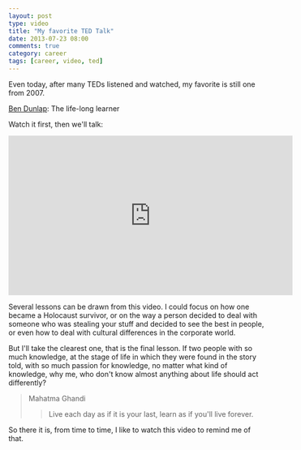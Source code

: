 ```yaml
---
layout: post
type: video
title: "My favorite TED Talk"
date: 2013-07-23 08:00
comments: true
category: career
tags: [career, video, ted]
---
```

Even today, after many TEDs listened and watched, my favorite is still one from 2007.

[Ben Dunlap](http://vintem.me/12Hzg5h): The life-long learner

Watch it first, then we'll talk:

<iframe src="http://embed.ted.com/talks/ben_dunlap_talks_about_a_passionate_life.html" width="560" height="315" frameborder="0" scrolling="no" webkitAllowFullScreen mozallowfullscreen allowFullScreen> </iframe>

Several lessons can be drawn from this video. I could focus on how one became a Holocaust survivor, or on the way a person decided to deal with someone who was stealing your stuff and decided to see the best in people, or even how to deal with cultural differences in the corporate world.

But I'll take the clearest one, that is the final lesson. If two people with so much knowledge, at the stage of life in which they were found in the story told, with so much passion for knowledge, no matter what kind of knowledge, why me, who don't know almost anything about life should act differently?

> Mahatma Ghandi
>> Live each day as if it is your last, learn as if you'll live forever.

So there it is, from time to time, I like to watch this video to remind me of that.

<script async src="//pagead2.googlesyndication.com/pagead/js/adsbygoogle.js"></script>
<!-- Responsive content -->
<ins class="adsbygoogle"
     style="display:block"
     data-ad-client="ca-pub-1865353648221711"
     data-ad-slot="8499334570"
     data-ad-format="auto"></ins>
<script>
(adsbygoogle = window.adsbygoogle || []).push({});
</script>
